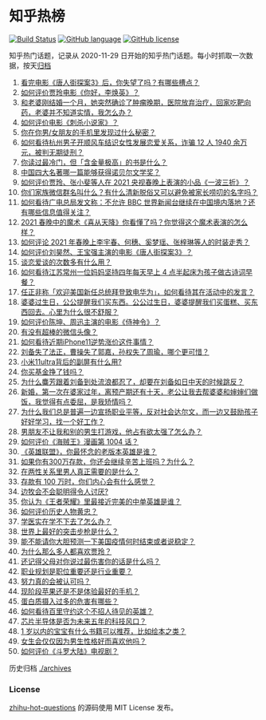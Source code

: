 # 知乎热榜
[![Build Status](https://github.com/ToWeLong/zhihu-hot-questions/workflows/CI/badge.svg)](https://github.com/ToWeLong/zhihu-hot-questions/actions)
[![GitHub language](https://img.shields.io/badge/language-golang-orange.svg)](https://golang.org/)
[![GitHub license](https://img.shields.io/github/license/ToWeLong/zhihu-hot-questions)](https://github.com/ToWeLong/zhihu-hot-questions/blob/main/LICENSE)

知乎热门话题，记录从 2020-11-29 日开始的知乎热门话题。每小时抓取一次数据，按天[归档](./archives)

<!-- BEGIN -->

1. [看完电影《唐人街探案3》后，你失望了吗？有哪些槽点？](https://www.zhihu.com/question/442574355)
1. [如何评价贾玲电影《你好，李焕英》？](https://www.zhihu.com/question/350520117)
1. [和老婆刚结婚一个月，她突然确诊了肿瘤晚期，医院放弃治疗，回家吃靶向药，老婆并不知道实情，我怎么办？](https://www.zhihu.com/question/443414127)
1. [如何评价电影《刺杀小说家》？](https://www.zhihu.com/question/312070943)
1. [你在你男/女朋友的手机里发现过什么秘密？](https://www.zhihu.com/question/309282780)
1. [如何看待杭州男子开顺风车结识女性发展恋爱关系，诈骗 12 人 1940 余万元，被判无期徒刑？](https://www.zhihu.com/question/443917776)
1. [你读过最冷门，但「含金量极高」的书是什么？](https://www.zhihu.com/question/438708854)
1. [中国四大名著哪一篇能够获得诺贝尔文学奖？](https://www.zhihu.com/question/443500762)
1. [如何评价贾玲、张小斐等人在 2021 央视春晚上表演的小品《一波三折》？](https://www.zhihu.com/question/443971527)
1. [你们家族微信群名叫什么？有什么清新脱俗又可以避免被家长唠叨的名字吗？](https://www.zhihu.com/question/443937583)
1. [如何看待广电总局发文称：不允许 BBC 世界新闻台继续在中国境内落地？还有哪些信息值得关注？](https://www.zhihu.com/question/444040251)
1. [2021 春晚中的魔术《喜从天降》你看懂了吗？你觉得这个魔术表演的怎么样？](https://www.zhihu.com/question/444004747)
1. [如何评论 2021 年春晚上李宇春、何穗、奚梦瑶、张梓琳等人的时装走秀？](https://www.zhihu.com/question/443978501)
1. [如何评价刘昊然、王宝强主演的电影《唐人街探案3》？](https://www.zhihu.com/question/275161859)
1. [谈恋爱谈的次数多有什么用？](https://www.zhihu.com/question/334622048)
1. [如何看待江苏常州一位妈妈坚持四年每天早上 4 点半起床为孩子做古诗词早餐？](https://www.zhihu.com/question/443470170)
1. [任正非称「欢迎美国新任总统拜登致电华为」，如何看待其在活动中的发言？](https://www.zhihu.com/question/443750066)
1. [婆婆过生日，公公提醒我们买东西。公公过生日，婆婆提醒我们买蛋糕、买东西回去。心里为什么很不舒服？](https://www.zhihu.com/question/308825931)
1. [如何评价陈坤、周迅主演的电影《侍神令》？](https://www.zhihu.com/question/436887810)
1. [有没有超棒的微信头像？](https://www.zhihu.com/question/432712007)
1. [如何看待近期iPhone11逆势涨价这件事情？](https://www.zhihu.com/question/439628528)
1. [刘备失了法正，曹操失了郭嘉，孙权失了周瑜，哪个更可惜？](https://www.zhihu.com/question/443610265)
1. [小米11ultra背后的副屏有什么用?](https://www.zhihu.com/question/444063750)
1. [你买基金挣了钱吗？](https://www.zhihu.com/question/410574473)
1. [为什么麋芳跟着刘备到处流浪都忍了，却要在刘备如日中天的时候跳反？](https://www.zhihu.com/question/48173294)
1. [新婚，第一次在婆家过年，离预产期还有十天，老公让我去帮婆婆和婶婶们做饭，我觉得有点委屈，是我矫情吗？](https://www.zhihu.com/question/444053926)
1. [为什么我们总是普遍一边宣扬职业平等，反对社会达尔文，而一边又鼓励孩子好好学习，找一个好工作？](https://www.zhihu.com/question/443552685)
1. [男朋友不让我和别的男生打游戏，他占有欲太强了怎么办？](https://www.zhihu.com/question/407902269)
1. [如何评价《海贼王》漫画第 1004 话？](https://www.zhihu.com/question/443636136)
1. [《英雄联盟》，你最怀念的老版本英雄是谁？](https://www.zhihu.com/question/441857645)
1. [如果你有300万存款，你还会继续辛苦上班吗？为什么？](https://www.zhihu.com/question/426065915)
1. [在两性关系里男人真正需要的是什么？](https://www.zhihu.com/question/319606888)
1. [存款有 100 万时，你们内心会有什么感觉？](https://www.zhihu.com/question/435393939)
1. [边牧会不会聪明得令人讨厌?](https://www.zhihu.com/question/393601336)
1. [你认为《王者荣耀》里最接近完美的中单英雄是谁？](https://www.zhihu.com/question/441413465)
1. [如何评价历史人物黄忠？](https://www.zhihu.com/question/54827732)
1. [学医实在学不下去了怎么办？](https://www.zhihu.com/question/436225279)
1. [世界上最好的突击步枪是什么？](https://www.zhihu.com/question/443302547)
1. [能不能请你大胆预测一下美国疫情何时结束或者说稳定？](https://www.zhihu.com/question/440957753)
1. [为什么那么多人都喜欢贾玲？](https://www.zhihu.com/question/318141683)
1. [还记得父母对你说过最伤害你的话是什么吗？](https://www.zhihu.com/question/32427965)
1. [职业规划是职位重要还是行业重要？](https://www.zhihu.com/question/436670122)
1. [努力真的会被认可吗？](https://www.zhihu.com/question/440160869)
1. [现阶段苹果还是不是体验最好的手机？](https://www.zhihu.com/question/321893207)
1. [蛋白质摄入过多的危害有哪些？](https://www.zhihu.com/question/422316054)
1. [如何看待百里守约这个不招人待见的英雄？](https://www.zhihu.com/question/380426230)
1. [芯片半导体是否为未来五年的科技风口？](https://www.zhihu.com/question/442708273)
1. [1 岁以内的宝宝有什么书籍可以推荐，比如绘本之类？](https://www.zhihu.com/question/29524190)
1. [女生会仅仅因为男生性格好而喜欢他吗？](https://www.zhihu.com/question/438699923)
1. [如何评价《斗罗大陆》电视剧？](https://www.zhihu.com/question/318906674)

<!-- END -->

历史归档 [./archives](./archives)


### License
[zhihu-hot-questions](https://github.com/towelong/zhihu-hot-questions) 的源码使用 MIT License 发布。